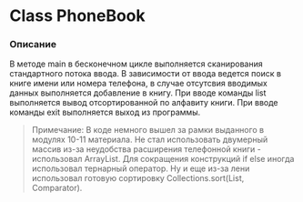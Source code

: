 Class PhoneBook
===============

### Описание ###
В методе main в бесконечном цикле выполняется сканирования стандартного потока ввода.
В зависимости от ввода ведется поиск в книге имени или номера телефона, в случае отсутсвия вводимых
данных выполняется добавление в книгу.
При вводе команды list выполняется вывод отсортированной по алфавиту книги.
При вводе команды exit выполняется выход из программы.

> Примечание: В коде немного вышел за рамки выданного в модулях 10-11 материала. Не стал использовать двумерный массив из-за
> неудобства расширения телефонной книги - использовал ArrayList. Для сокращения конструкций if else иногда использовал 
тернарный оператор. Ну и еще из-за лени использовал готовую сортировку Collections.sort(List, Comparator).
